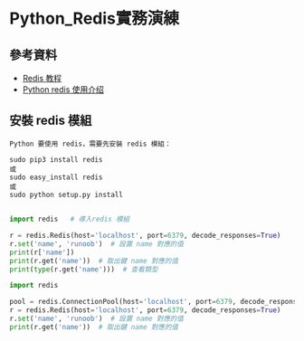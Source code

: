 # Python_Redis實務演練
## 參考資料
- [Redis 教程](https://www.runoob.com/redis/redis-tutorial.html)
- [Python redis 使用介绍](https://www.runoob.com/w3cnote/python-redis-intro.html)
## 安裝 redis 模組
```
Python 要使用 redis，需要先安裝 redis 模組：

sudo pip3 install redis
或
sudo easy_install redis
或
sudo python setup.py install
```
## 
```python
import redis   # 導入redis 模組

r = redis.Redis(host='localhost', port=6379, decode_responses=True)  
r.set('name', 'runoob')  # 設置 name 對應的值
print(r['name'])
print(r.get('name'))  # 取出鍵 name 對應的值
print(type(r.get('name')))  # 查看類型
```
```python
import redis    

pool = redis.ConnectionPool(host='localhost', port=6379, decode_responses=True)
r = redis.Redis(host='localhost', port=6379, decode_responses=True)  
r.set('name', 'runoob')  # 設置 name 對應的值
print(r.get('name'))  # 取出鍵 name 對應的值
```
